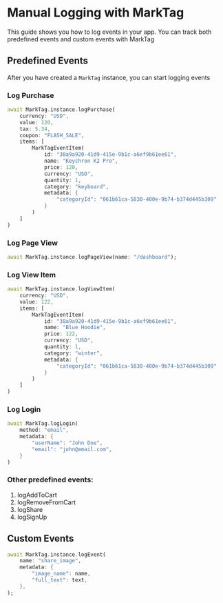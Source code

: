 # Manual Logging with MarkTag

This guide shows you how to log events in your app. You can track both predefined events and custom events with MarkTag

## Predefined Events

After you have created a `MarkTag` instance, you can start logging events

### Log Purchase

```dart
await MarkTag.instance.logPurchase(
    currency: "USD",
    value: 120,
    tax: 5.34,
    coupon: "FLASH_SALE",
    items: [
        MarkTagEventItem(
            id: "38a9a920-41d9-415e-9b1c-a6ef9b61ee61",
            name: "Keychron K2 Pro",
            price: 120,
            currency: "USD",
            quantity: 1,
            category: "keyboard",
            metadata: {
                "categoryId": "061b61ca-5830-400e-9b74-b374d445b309"
            }
        )
    ]
)
```

### Log Page View

```dart
await MarkTag.instance.logPageView(name: "/dashboard");
```

### Log View Item

```dart
await MarkTag.instance.logViewItem(
    currency: "USD",
    value: 122,
    items: [
        MarkTagEventItem(
            id: "38a9a920-41d9-415e-9b1c-a6ef9b61ee61",
            name: "Blue Hoodie",
            price: 122,
            currency: "USD",
            quantity: 1,
            category: "winter",
            metadata: {
                "categoryId": "061b61ca-5830-400e-9b74-b374d445b309"
            }
        )
    ]
)
```

### Log Login

```dart
await MarkTag.logLogin(
    method: "email",
    metadata: {
        "userName": "John Doe",
        "email": "john@email.com",
    }
)
```

### Other predefined events:

1. logAddToCart
2. logRemoveFromCart
3. logShare
4. logSignUp

## Custom Events

```dart
await MarkTag.instance.logEvent(
    name: "share_image",
    metadata: {
        "image_name": name,
        "full_text": text,
    },
);
```
